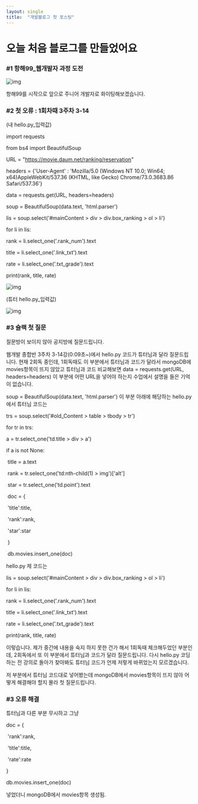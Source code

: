 ```yaml
---
layout: single
title:  "개발블로그 첫 포스팅"
---
```


# 오늘 처음 블로그를 만들었어요

### #1 항해99_웹개발자 과정 도전

![img](https://blog.kakaocdn.net/dn/bFNGDJ/btskSnVqL0X/3YrwKlap4QWS8SFdt6j8fk/img.png)

항해99를 시작으로 앞으로 주니어 개발자로 화이팅해보겠습니다. 

### #2 첫 오류 : 1회차때 3주차 3-14                                                    

(내 hello.py_입력값)

import requests

from bs4 import BeautifulSoup

URL = "https://movie.daum.net/ranking/reservation"

headers = {'User-Agent' : 'Mozilla/5.0 (Windows NT 10.0; Win64; x64)AppleWebKit/537.36 (KHTML, like Gecko) Chrome/73.0.3683.86 Safari/537.36'}

data = requests.get(URL, headers=headers)

soup = BeautifulSoup(data.text, 'html.parser')

lis = soup.select('#mainContent > div > div.box_ranking > ol > li')

for li in lis:

  rank = li.select_one('.rank_num').text

  title = li.select_one('.link_txt').text

  rate = li.select_one('.txt_grade').text

  print(rank, title, rate)

![img](https://blog.kakaocdn.net/dn/b81y8g/btskXOlFkuC/pNkNj0HVpWL2RjT4kWzDU0/img.png)

(튜터 hello.py_입력값)

![img](https://blog.kakaocdn.net/dn/bBMvWB/btskSSvCcS3/qqt7mckHcviVQKK62gxq11/img.png)



### #3 슬랙 첫 질문

질문방이 보이지 않아 공지방에 질문드립니다.



웹개발 종합반 3주차 3-14강(0:09초~)에서 hello.py 코드가 튜터님과 달라 질문드립니다.
현재 2회독 중인데, 1회독때도 이 부분에서 튜터님과 코드가 달라서 mongoDB에 movies항목이 뜨지 않았고
튜터님과 코드 비교해보면
data = requests.get(URL, headers=headers)
이 부분에 어떤 URL을 넣어야 하는지 수업에서 설명을 들은 기억이 없습니다. 


soup = BeautifulSoup(data.text, 'html.parser')
이 부분 아래에 해당하는 hello.py 에서 튜터님 코드는

trs = soup.select('#old_Content > table > tbody > tr')

for tr in trs:

  a = tr.select_one('td.title > div > a')

  if a is not None:

​    title = a.text

​    rank = tr.select_one('td:nth-child(1) > img')['alt']

​    star = tr.select_one('td.point').text                              

​    doc = {

​      'title':title,

​      'rank':rank,

​      'star':star

​    }

​    db.movies.insert_one(doc)  

hello.py 제 코드는

lis = soup.select('#mainContent > div > div.box_ranking > ol > li')

for li in lis:

  rank = li.select_one('.rank_num').text

  title = li.select_one('.link_txt').text

  rate = li.select_one('.txt_grade').text

  print(rank, title, rate)  

이렇습니다. 제가 중간에 내용을 숙지 하지 못한 건가 해서 1회독때 체크해두었던 부분인데, 2회독에서 또 이 부분에서 튜터님과 코드가 달라 질문드립니다. 다시 hello.py 코딩하는 전 강의로 돌아가 찾아봐도 튜터님 코드가 언제 저렇게 바뀌었는지 모르겠습니다.


저 부분에서 튜터님 코드대로 넣어봤는데 mongoDB에서 movies항목이 뜨지 않아 어떻게 해결해야 할지 몰라 첫 질문드립니다.



### #3 오류 해결

튜터님과 다른 부분 무시하고 그냥 

doc = {

​    'rank':rank,

​    'title':title,

​    'rate':rate

  }  

  db.movies.insert_one(doc)   

넣었더니 mongoDB에서 movies항목 생성됨.
